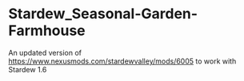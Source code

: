 # Stardew_Seasonal-Garden-Farmhouse
An updated version of https://www.nexusmods.com/stardewvalley/mods/6005 to work with Stardew 1.6
